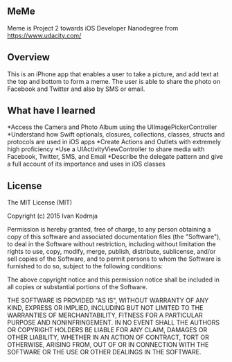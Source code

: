 ﻿## MeMe

Meme is Project 2 towards iOS Developer Nanodegree from https://www.udacity.com/

## Overview

This is an iPhone app that enables a user to take a picture, and add text at the top and bottom to form a meme. The user is able to share the photo on Facebook and Twitter and also by SMS or email.


## What have I learned

*Access the Camera and Photo Album using the UIImagePickerController
*Understand how Swift optionals, closures, collections, classes, structs and protocols are used in iOS apps
*Create Actions and Outlets with extremely high proficiency
*Use a UIActivityViewController to share media with Facebook, Twitter, SMS, and Email
*Describe the delegate pattern and give a full account of its importance and uses in iOS classes


## License

The MIT License (MIT)

Copyright (c) 2015 Ivan Kodrnja

Permission is hereby granted, free of charge, to any person obtaining a copy
of this software and associated documentation files (the "Software"), to deal
in the Software without restriction, including without limitation the rights
to use, copy, modify, merge, publish, distribute, sublicense, and/or sell
copies of the Software, and to permit persons to whom the Software is
furnished to do so, subject to the following conditions:

The above copyright notice and this permission notice shall be included in
all copies or substantial portions of the Software.

THE SOFTWARE IS PROVIDED "AS IS", WITHOUT WARRANTY OF ANY KIND, EXPRESS OR
IMPLIED, INCLUDING BUT NOT LIMITED TO THE WARRANTIES OF MERCHANTABILITY,
FITNESS FOR A PARTICULAR PURPOSE AND NONINFRINGEMENT. IN NO EVENT SHALL THE
AUTHORS OR COPYRIGHT HOLDERS BE LIABLE FOR ANY CLAIM, DAMAGES OR OTHER
LIABILITY, WHETHER IN AN ACTION OF CONTRACT, TORT OR OTHERWISE, ARISING FROM,
OUT OF OR IN CONNECTION WITH THE SOFTWARE OR THE USE OR OTHER DEALINGS IN
THE SOFTWARE.